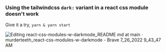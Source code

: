 ### Using the tailwindcss `dark:` variant in a react css module doesn't work


Give it a try, `yarn & yarn start`

![Editing react-css-modules-w-darkmode_README md at main · murderteeth_react-css-modules-w-darkmode - Brave 7_26_2022 9_43_47 AM](https://user-images.githubusercontent.com/89237203/181098473-9aab69fb-ddeb-4bc0-9e49-7be34872056b.png)
